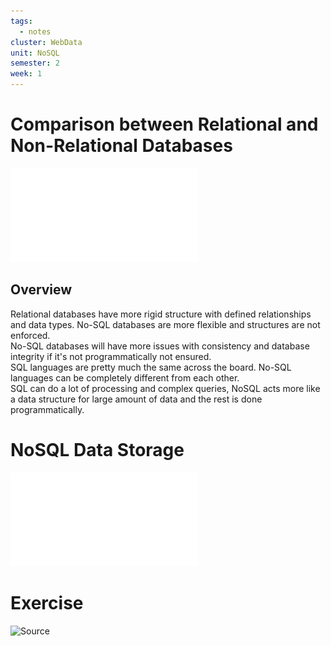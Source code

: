 ```yaml
---
tags:
  - notes
cluster: WebData
unit: NoSQL
semester: 2
week: 1
---
```

# Comparison between Relational and Non-Relational Databases
![Source](../../TeachingContent/RelationalVsNonRelationalDatabase.pdf)
## Overview
Relational databases have more rigid structure with defined relationships and data types. No-SQL databases are more flexible and structures are not enforced. <br>
No-SQL databases will have more issues with consistency and database integrity if it's not programmatically not ensured. <br>
SQL languages are pretty much the same across the board. No-SQL languages can be completely different from each other. <br>
SQL can do a lot of processing and complex queries, NoSQL acts more like a data structure for large amount of data and the rest is done programmatically.
# NoSQL Data Storage
![Source](../../TeachingContent/NoSQLDataStoresHandout.pdf)

# Exercise
![Source](../../TeachingContent/SQLvnNoSQL_Exercise)